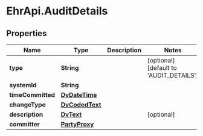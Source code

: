# EhrApi.AuditDetails

## Properties
Name | Type | Description | Notes
------------ | ------------- | ------------- | -------------
**type** | **String** |  | [optional] [default to &#x27;AUDIT_DETAILS&#x27;]
**systemId** | **String** |  | 
**timeCommitted** | [**DvDateTime**](DvDateTime.md) |  | 
**changeType** | [**DvCodedText**](DvCodedText.md) |  | 
**description** | [**DvText**](DvText.md) |  | [optional] 
**committer** | [**PartyProxy**](PartyProxy.md) |  | 
